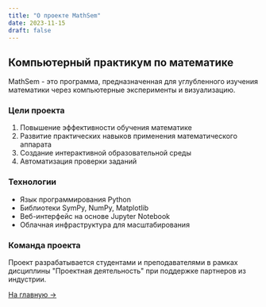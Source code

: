 ```yaml
---
title: "О проекте MathSem"
date: 2023-11-15
draft: false
---
```


## Компьютерный практикум по математике

MathSem - это программа, предназначенная для углубленного изучения математики через компьютерные эксперименты и визуализацию.

### Цели проекта
1. Повышение эффективности обучения математике
2. Развитие практических навыков применения математического аппарата
3. Создание интерактивной образовательной среды
4. Автоматизация проверки заданий

### Технологии
- Язык программирования Python
- Библиотеки SymPy, NumPy, Matplotlib
- Веб-интерфейс на основе Jupyter Notebook
- Облачная инфраструктура для масштабирования

### Команда проекта
Проект разрабатывается студентами и преподавателями в рамках дисциплины "Проектная деятельность" при поддержке партнеров из индустрии.

[На главную →](/Users/MSI/practice-2025-site/public/index.html)